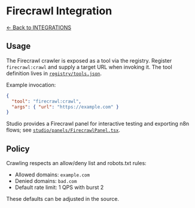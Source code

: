 # Firecrawl Integration

[← Back to INTEGRATIONS](../INTEGRATIONS.md)

## Usage
The Firecrawl crawler is exposed as a tool via the registry. Register `firecrawl:crawl` and supply a target URL when invoking it. The tool definition lives in [`registry/tools.json`](../../registry/tools.json).

Example invocation:

```json
{
  "tool": "firecrawl:crawl",
  "args": { "url": "https://example.com" }
}
```

Studio provides a Firecrawl panel for interactive testing and exporting n8n flows; see [`studio/panels/FirecrawlPanel.tsx`](../../studio/panels/FirecrawlPanel.tsx).

## Policy
Crawling respects an allow/deny list and robots.txt rules:

- Allowed domains: `example.com`
- Denied domains: `bad.com`
- Default rate limit: 1 QPS with burst 2

These defaults can be adjusted in the source.
